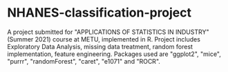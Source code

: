 # NHANES-classification-project
A project submitted for "APPLICATIONS OF STATISTICS IN INDUSTRY"(Summer 2021) course at METU, implemented in R. Project includes Exploratory Data Analysis, missing data treatment, random forest implementation, feature engineering. Packages used are "ggplot2", "mice", "purrr", "randomForest", "caret", "e1071" and "ROCR". 

